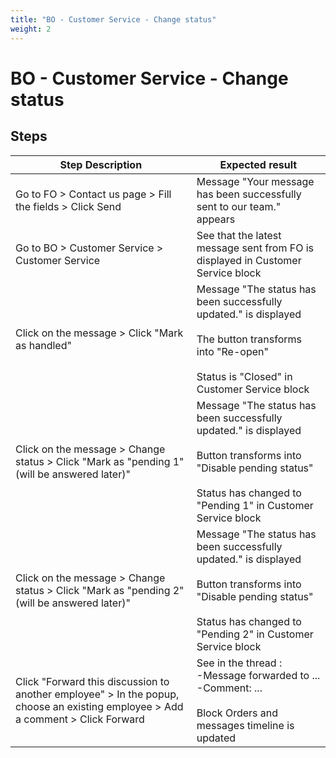 ```yaml
---
title: "BO - Customer Service - Change status"
weight: 2
---
```


# BO - Customer Service - Change status
## Steps
| Step Description | Expected result |
| ----- | ----- |
| Go to FO > Contact us page > Fill the fields > Click Send | Message "Your message has been successfully sent to our team." appears |
| Go to BO > Customer Service > Customer Service | See that the latest message sent from FO is displayed in Customer Service block |
| Click on the message > Click "Mark as handled" | Message "The status has been successfully updated." is displayed<br><br>The button transforms into "Re-open"<br><br>Status is "Closed" in Customer Service block |
| Click on the message > Change status > Click "Mark as "pending 1" (will be answered later)" | Message "The status has been successfully updated." is displayed<br><br>Button transforms into "Disable pending status"<br><br>Status has changed to "Pending 1" in Customer Service block |
| Click on the message > Change status > Click "Mark as "pending 2" (will be answered later)" | Message "The status has been successfully updated." is displayed<br><br>Button transforms into "Disable pending status"<br><br>Status has changed to "Pending 2" in Customer Service block |
| Click "Forward this discussion to another employee" > In the popup, choose an existing employee > Add a comment > Click Forward | See in the thread :<br>-Message forwarded to ...<br>-Comment: ...<br><br>Block Orders and messages timeline is updated |
